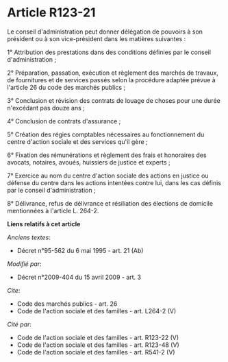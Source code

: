 # Article R123-21

Le conseil d'administration peut donner délégation de pouvoirs à son président ou à son vice-président dans les matières
suivantes : 

1° Attribution des prestations dans des conditions définies par le conseil d'administration ; 

2° Préparation, passation, exécution et règlement des marchés de travaux, de fournitures et de services passés selon la
procédure adaptée prévue à l'article 26 du code des marchés publics ; 

3° Conclusion et révision des contrats de louage de choses pour une durée n'excédant pas douze ans ; 

4° Conclusion de contrats d'assurance ; 

5° Création des régies comptables nécessaires au fonctionnement du centre d'action sociale et des services qu'il gère ; 

6° Fixation des rémunérations et règlement des frais et honoraires des avocats, notaires, avoués, huissiers de justice et
experts ; 

7° Exercice au nom du centre d'action sociale des actions en justice ou défense du centre dans les actions intentées contre
lui, dans les cas définis par le conseil d'administration ; 

8° Délivrance, refus de délivrance et résiliation des élections de domicile mentionnées à l'article L. 264-2.

**Liens relatifs à cet article**

_Anciens textes_:

  - Décret n°95-562 du 6 mai 1995 - art. 21 (Ab)

_Modifié par_:

  - Décret n°2009-404 du 15 avril 2009 - art. 3

_Cite_:

  - Code des marchés publics - art. 26
  - Code de l'action sociale et des familles - art. L264-2 (V)

_Cité par_:

  - Code de l'action sociale et des familles - art. R123-22 (V)
  - Code de l'action sociale et des familles - art. R123-48 (V)
  - Code de l'action sociale et des familles - art. R541-2 (V)
